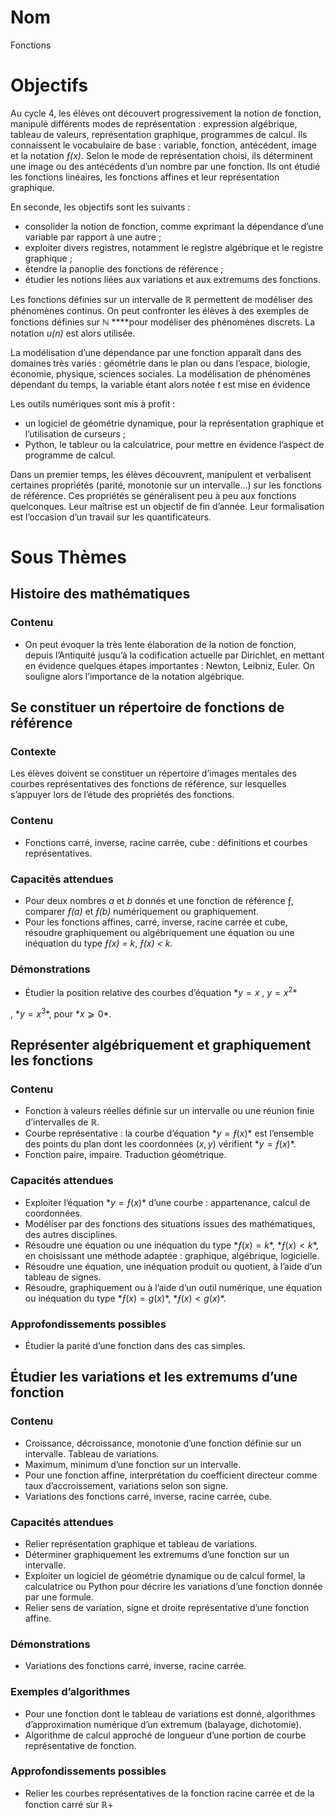 # Nom

Fonctions

# Objectifs

Au cycle 4, les élèves ont découvert progressivement la notion de fonction, manipulé différents modes de représentation : expression algébrique, tableau de valeurs, représentation graphique, programmes de calcul. Ils connaissent le vocabulaire de base : variable, fonction, antécédent, image et la notation *ƒ(x)*. Selon le mode de représentation choisi, ils déterminent une image ou des antécédents d’un nombre par une fonction. Ils ont étudié les fonctions linéaires, les fonctions affines et leur représentation graphique.

En seconde, les objectifs sont les suivants :

- consolider la notion de fonction, comme exprimant la dépendance d’une variable par rapport à une autre ;
- exploiter divers registres, notamment le registre algébrique et le registre graphique ;
- étendre la panoplie des fonctions de référence ;
- étudier les notions liées aux variations et aux extremums des fonctions.

Les fonctions définies sur un intervalle de ℝ permettent de modéliser des phénomènes continus. On peut confronter les élèves à des exemples de fonctions définies sur ℕ ****pour modéliser des phénomènes discrets. La notation *u(n)* est alors utilisée. 

La modélisation d’une dépendance par une fonction apparaît dans des domaines très variés : géométrie dans le plan ou dans l’espace, biologie, économie, physique, sciences sociales. La modélisation de phénomènes dépendant du temps, la variable étant alors notée *t* est mise en évidence

Les outils numériques sont mis à profit :

- un logiciel de géométrie dynamique, pour la représentation graphique et l’utilisation de curseurs ;
- Python, le tableur ou la calculatrice, pour mettre en évidence l’aspect de programme de calcul.

Dans un premier temps, les élèves découvrent, manipulent et verbalisent certaines propriétés (parité, monotonie sur un intervalle…) sur les fonctions de référence. Ces propriétés se généralisent peu à peu aux fonctions quelconques. Leur maîtrise est un objectif de fin d’année. Leur formalisation est l’occasion d’un travail sur les quantificateurs.

# Sous Thèmes

## Histoire des mathématiques

### Contenu

- On peut évoquer la très lente élaboration de la notion de fonction, depuis l’Antiquité jusqu’à la codification actuelle par Dirichlet, en mettant en évidence quelques étapes importantes : Newton, Leibniz, Euler. On souligne alors l’importance de la notation algébrique.

## Se constituer un répertoire de fonctions de référence

### Contexte

Les élèves doivent se constituer un répertoire d’images mentales des courbes représentatives des fonctions de référence, sur lesquelles s’appuyer lors de l’étude des propriétés des fonctions.

### Contenu

- Fonctions carré, inverse, racine carrée, cube : définitions et courbes représentatives.

### Capacités attendues

- Pour deux nombres *a* et *b* donnés et une fonction de référence ƒ, comparer *ƒ(a)* et *ƒ(b)* numériquement ou graphiquement.
- Pour les fonctions affines, carré, inverse, racine carrée et cube, résoudre graphiquement ou algébriquement une équation ou une inéquation du type *ƒ(x) = k*, *ƒ(x) < k*.

### Démonstrations

- Étudier la position relative des courbes d’équation $*y = x$ , $y = x^2$*

, $*y = x^3*$, pour $*x ⩾ 0*$.

## Représenter algébriquement et graphiquement les fonctions

### Contenu

- Fonction à valeurs réelles définie sur un intervalle ou une réunion finie d’intervalles de ℝ.
- Courbe représentative : la courbe d’équation $*y = ƒ(x)$* est l’ensemble des points du plan dont les coordonnées $(x,y)$ vérifient $*y = ƒ(x)*$.
- Fonction paire, impaire. Traduction géométrique.

### Capacités attendues

- Exploiter l’équation $*y = ƒ(x)*$ d’une courbe : appartenance, calcul de coordonnées.
- Modéliser par des fonctions des situations issues des mathématiques, des autres disciplines.
- Résoudre une équation ou une inéquation du type $*ƒ(x) = k*$, $*ƒ(x) < k*$, en choisissant une méthode adaptée : graphique, algébrique, logicielle.
- Résoudre une équation, une inéquation produit ou quotient, à l’aide d’un tableau de signes.
- Résoudre, graphiquement ou à l’aide d’un outil numérique, une équation ou inéquation du type $*ƒ(x) = g(x)*$, $*ƒ(x) < g(x)*$.

### Approfondissements possibles

- Étudier la parité d’une fonction dans des cas simples.

## Étudier les variations et les extremums d’une fonction

### Contenu

- Croissance, décroissance, monotonie d’une fonction définie sur un intervalle. Tableau de variations.
- Maximum, minimum d’une fonction sur un intervalle.
- Pour une fonction affine, interprétation du coefficient directeur comme taux d’accroissement, variations selon son signe.
- Variations des fonctions carré, inverse, racine carrée, cube.

### Capacités attendues

- Relier représentation graphique et tableau de variations.
- Déterminer graphiquement les extremums d’une fonction sur un intervalle.
- Exploiter un logiciel de géométrie dynamique ou de calcul formel, la calculatrice ou Python pour décrire les variations d’une fonction donnée par une formule.
- Relier sens de variation, signe et droite représentative d’une fonction affine.

### Démonstrations

- Variations des fonctions carré, inverse, racine carrée.

### Exemples d’algorithmes

- Pour une fonction dont le tableau de variations est donné, algorithmes d’approximation numérique d’un extremum (balayage, dichotomie).
- Algorithme de calcul approché de longueur d’une portion de courbe représentative de fonction.

### Approfondissements possibles

- Relier les courbes représentatives de la fonction racine carrée et de la fonction carré sur ℝ+